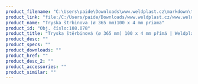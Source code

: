 ```yaml
---
product_filename: "C:\Users\paide\Downloads\www.weldplast.cz\markdown\tryska-sterbinova-o-365-mm-100-x-4-mm-prima.md"
product_link: "file:/C:/Users/paide/Downloads/www.weldplast.cz/www.weldplast.cz/sk/tryska-sterbinova-o-365-mm-100-x-4-mm-prima"
product_name: "Tryska štrbinova (ø 365 mm)100 x 4 mm priama"
product_id: "Obj. číslo:108.078"
product_title: "Tryska štěrbinová (ø 365 mm) 100 x 4 mm přímá | Weldplast"
product_desc: ""
product_specs: ""
product_downloads: ""
product_href: ""
product_desc_2: ""
product_accessories: ""
product_similar: ""
---
```

